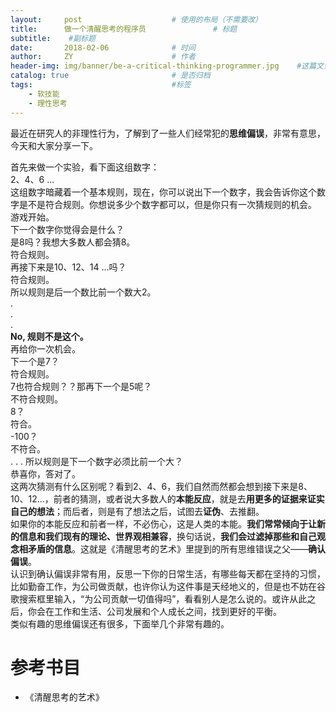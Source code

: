 ```yaml
---
layout:     post                    # 使用的布局（不需要改）
title:      做一个清醒思考的程序员               # 标题 
subtitle:    #副标题
date:       2018-02-06              # 时间
author:     ZY                      # 作者
header-img: img/banner/be-a-critical-thinking-programmer.jpg    #这篇文章标题背景图片
catalog: true                       # 是否归档
tags:                               #标签
    - 软技能
    - 理性思考
---
```

最近在研究人的非理性行为，了解到了一些人们经常犯的**思维偏误**，非常有意思，今天和大家分享一下。  

首先来做一个实验，看下面这组数字：  
2、4、6 ...  
这组数字暗藏着一个基本规则，现在，你可以说出下一个数字，我会告诉你这个数字是不是符合规则。你想说多少个数字都可以，但是你只有一次猜规则的机会。  
游戏开始。  
下一个数字你觉得会是什么？  
是8吗？我想大多数人都会猜8。    
符合规则。  
再接下来是10、12、14 ...吗？  
符合规则。  
所以规则是后一个数比前一个数大2。  
.  
.  
.  
**No, 规则不是这个。**  
再给你一次机会。  
下一个是7？  
符合规则。  
7也符合规则？？那再下一个是5呢？  
不符合规则。  
8？  
符合。  
-100？  
不符合。  
. 
. 
. 
所以规则是下一个数字必须比前一个大？  
恭喜你，答对了。  
这两次猜测有什么区别呢？看到2、4、6，我们自然而然都会想到接下来是8、10、12...，前者的猜测，或者说大多数人的**本能反应**，就是去**用更多的证据来证实自己的想法**；而后者，则是有了想法之后，试图去**证伪**、去推翻。  
如果你的本能反应和前者一样，不必伤心，这是人类的本能。**我们常常倾向于让新的信息和我们现有的理论、世界观相兼容**，换句话说，**我们会过滤掉那些和自己观念相矛盾的信息**。这就是《清醒思考的艺术》里提到的所有思维错误之父——**确认偏误**。  
认识到确认偏误非常有用，反思一下你的日常生活，有哪些每天都在坚持的习惯，比如勤奋工作，为公司做贡献，也许你认为这件事是天经地义的，但是也不妨在谷歌搜索框里输入，“为公司贡献一切值得吗”，看看别人是怎么说的。或许从此之后，你会在工作和生活、公司发展和个人成长之间，找到更好的平衡。  
类似有趣的思维偏误还有很多，下面举几个非常有趣的。  

# 参考书目
- 《清醒思考的艺术》
